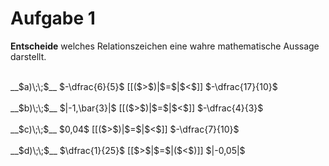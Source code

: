<!--
version:  0.0.1

language: de

@style
input {
    text-align: center;
}

.flex-container {
    display: flex;
    flex-wrap: wrap;
    align-items: stretch;
    gap: 20px;
}

.flex-child {
    flex: 1;
    min-width: 350px;
    margin-right: 20px;
}

@media (max-width: 400px) {
    .flex-child {
        flex: 100%;
        margin-right: 0;
    }
}
@end

formula: \carry   \textcolor{red}{\scriptsize #1}
formula: \digit   \rlap{\carry{#1}}\phantom{#2}#2
formula: \permil  \text{‰}

import: https://raw.githubusercontent.com/liaTemplates/algebrite/master/README.md
import: https://raw.githubusercontent.com/LiaTemplates/Tikz-Jax/main/README.md

script: https://cdn.jsdelivr.net/gh/LiaTemplates/Tikz-Jax@main/dist/index.js

@round
<script>
  let value = `@input`;
  if (value.startsWith("@")) {
    ""
  } else {
    value = JSON.parse(value);
    value = value[0]
    value = value.replace(/,/g, ".");
    value = parseFloat(value);
    value = Math.round(value * Math.pow(10,@1)) / Math.pow(10,@1);
    value == @0
  }
</script>
@end

tags: Dezimalzahlen, Bruchrechnung, Negative Zahlen, Zahlenverständnis, mittel

-->




# Aufgabe 1

**Entscheide** welches Relationszeichen eine wahre mathematische Aussage darstellt.

<br>
__$a)\;\;$__ $-\dfrac{6}{5}$ [[($>$)|$=$|$<$]] $-\dfrac{17}{10}$ 
<br>
<br>
__$b)\;\;$__ $|-1,\bar{3}|$ [[($>$)|$=$|$<$]] $-\dfrac{4}{3}$ 
<br>
<br>
__$c)\;\;$__ $0,04$ [[($>$)|$=$|$<$]] $-\dfrac{7}{10}$ 
<br>
<br>
__$d)\;\;$__ $\dfrac{1}{25}$ [[$>$|$=$|($<$)]] $|-0,05|$ 

<br>
<br>
<br>
<br>

